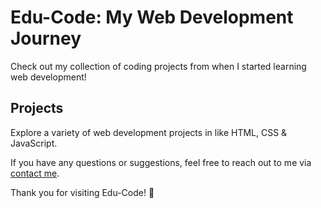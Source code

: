 # Edu-Code: My Web Development Journey

Check out my collection of coding projects from when I started learning web development!

## Projects

Explore a variety of web development projects in like HTML, CSS & JavaScript.

If you have any questions or suggestions, feel free to reach out to me via [contact me](mailto:abhaybalakrishnan977@gmail.com).

Thank you for visiting Edu-Code! 🚀
